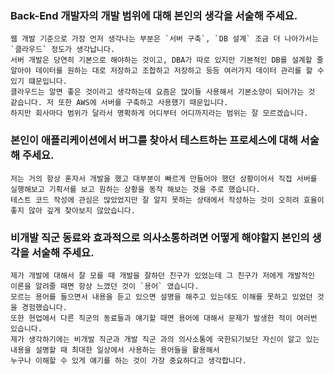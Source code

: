 ### Back-End 개발자의 개발 범위에 대해 본인의 생각을 서술해 주세요.
```text
웹 개발 기준으로 가장 먼저 생각나는 부분은 `서버 구축`, `DB 설계` 조금 더 나아가서는 `클라우드` 정도가 생각납니다.
서버 개발은 당연히 기본으로 해야하는 것이고, DBA가 따로 있지만 기본적인 DB를 설계할 줄 알아야 데이터를 원하는 대로 저장하고 조합하고 저장하고 등등 여러가지 데이터 관리를 할 수 있기 떄문입니다.
클라우드는 알면 좋은 것이라고 생각하는데 요즘은 많이들 사용해서 기본소양이 되어가는 것 같습니다. 저 또한 AWS에 서버를 구축하고 사용했기 때문입니다.
하지만 회사마다 범위가 달라서 명확하게 어디부터 어디까지라는 범위는 잘 모르겠습니다.
```

### 본인이 애플리케이션에서 버그를 찾아서 테스트하는 프로세스에 대해 서술해 주세요.
```text
저는 거의 항상 혼자서 개발을 했고 대부분이 빠르게 만들어야 했던 상황이어서 직접 서버를 실행해보고 기획서를 보고 원하는 상황을 동작 해보는 것을 주로 했습니다.
테스트 코드 작성에 관심은 많았었지만 잘 알지 못하는 상태에서 작성하는 것이 오히려 효율이 좋지 않아 깊게 찾아보지 않았습니다.
```

### 비개발 직군 동료와 효과적으로 의사소통하려면 어떻게 해야할지 본인의 생각을 서술해 주세요.
```text
제가 개발에 대해서 잘 모를 때 개발을 잘하던 친구가 있었는데 그 친구가 저에게 개발적인 이론을 알려줄 때면 항상 느꼈던 것이 `용어` 였습니다.
모르는 용어를 들으면서 내용을 듣고 있으면 설명을 해주고 있는데도 이해를 못하고 있었던 것을 경험했습니다.
또한 현업에서 다른 직군의 동료들과 얘기할 때면 용어에 대해서 문제가 발생한 적이 여러번 있습니다.
제가 생각하기에는 비개발 직군과 개발 직군 과의 의사소통에 국한되기보단 자신이 알고 있는 내용을 설명할 때 최대한 일상에서 사용하는 용어들을 활용해서
누구나 이해할 수 있게 얘기를 하는 것이 가장 중요하다고 생각합니다.   
```